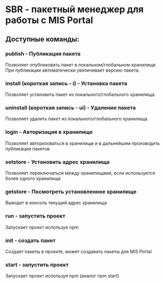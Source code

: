 # SBR - пакетный менеджер для работы с MIS Portal         

## Доступные команды: 

### publish - Публикация пакета
Позволяет опубликовать пакет в локальном/глобальном хранилище.
При публикации автоматически увеличивает версию пакета.

### install (короткая запись - i) - Установка пакета
Позволяет установить пакет из локального/глобального хранилища.

### uninstall (короткая запись - ui) - Удаление пакета
Позволяет удалить пакет из локального/глобального хранилища.

### login - Авторизация в хранилище
Позволяет авторизоваться в хранилище и в дальнейшем производить публикации пакетов

### setstore - Установить адрес хранилища
Позволяет переключаться между хранилищами, если используется более одного хранилища

### getstore - Посмотреть установленное хранилище
Выводит в консоль текущий адрес хранилища

### run - запустить проект
Запускает проект используя npm

### init - создать пакет
Создает пакеты в проекте, может создавать пакеты для MIS Portal

### start - запустить проект
Запускает проект используя npm (аналог npm start)
